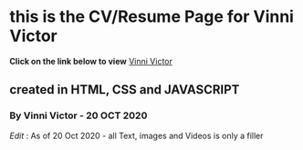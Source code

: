 # this is the CV/Resume Page for Vinni Victor
**Click on the link below to view**
[Vinni Victor](http://vicvinni.github.io)

## created in HTML, CSS and JAVASCRIPT 

### By Vinni Victor - 20 OCT 2020

_Edit_ : As of 20 Oct 2020 - all Text, images and Videos is only a filler
